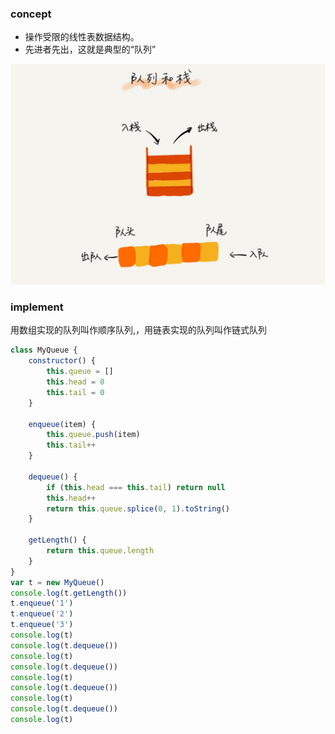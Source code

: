 ### concept
- 操作受限的线性表数据结构。
- 先进者先出，这就是典型的“队列”

![](../images/algorithm_13.png)


### implement
用数组实现的队列叫作顺序队列,，用链表实现的队列叫作链式队列

```javascript
class MyQueue {
    constructor() {
        this.queue = []
        this.head = 0
        this.tail = 0
    }

    enqueue(item) {
        this.queue.push(item)
        this.tail++
    }

    dequeue() {
        if (this.head === this.tail) return null
        this.head++
        return this.queue.splice(0, 1).toString()
    }

    getLength() {
        return this.queue.length
    }
}
var t = new MyQueue()
console.log(t.getLength())
t.enqueue('1')
t.enqueue('2')
t.enqueue('3')
console.log(t)
console.log(t.dequeue())
console.log(t)
console.log(t.dequeue())
console.log(t)
console.log(t.dequeue())
console.log(t)
console.log(t.dequeue())
console.log(t)
```